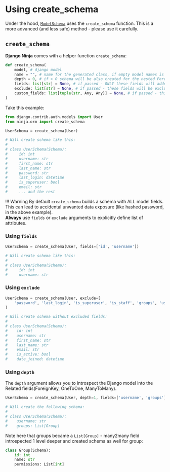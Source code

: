 # Using create_schema

Under the hood, [`ModelSchema`](../django-pydantic/#modelschema) uses the `create_schema` function.
This is a more advanced (and less safe) method - please use it carefully.

## `create_schema`

**Django Ninja** comes with a helper function `create_schema`:

```Python
def create_schema(
    model, # django model
    name = "", # name for the generated class, if empty model names is used
    depth = 0, # if > 0 schema will be also created for the nested ForeignKeys and Many2Many (with the provided depth of lookup)
    fields: list[str] = None, # if passed - ONLY these fields will added to schema
    exclude: list[str] = None, # if passed - these fields will be excluded from schema
    custom_fields: list[tuple(str, Any, Any)] = None, # if passed - this will override default field types (or add new fields)
)
```


Take this example:

```Python hl_lines="2 4"
from django.contrib.auth.models import User
from ninja.orm import create_schema

UserSchema = create_schema(User)

# Will create schema like this:
# 
# class UserSchema(Schema):
#     id: int
#     username: str
#     first_name: str
#     last_name: str
#     password: str
#     last_login: datetime
#     is_superuser: bool
#     email: str
#     ... and the rest

```

!!! Warning
    By default `create_schema` builds a schema with ALL model fields.
    This can lead to accidental unwanted data exposure (like hashed password, in the above example).
    <br>
    **Always** use `fields` or `exclude` arguments to explicitly define list of attributes.

### Using `fields`

```Python hl_lines="1"
UserSchema = create_schema(User, fields=['id', 'username'])

# Will create schema like this:
# 
# class UserSchema(Schema):
#     id: int
#     username: str

```

### Using `exclude`

```Python hl_lines="1 2"
UserSchema = create_schema(User, exclude=[
    'password', 'last_login', 'is_superuser', 'is_staff', 'groups', 'user_permissions']
)

# Will create schema without excluded fields:
# 
# class UserSchema(Schema):
#    id: int
#    username: str
#    first_name: str
#    last_name: str
#    email: str
#    is_active: bool
#    date_joined: datetime
```

### Using `depth`

The `depth` argument allows you to introspect the Django model into the Related fields(ForeignKey, OneToOne, ManyToMany).

```Python hl_lines="1 7"
UserSchema = create_schema(User, depth=1, fields=['username', 'groups'])

# Will create the following schema:
#
# class UserSchema(Schema):
#    username: str
#    groups: List[Group]
```

Note here that groups became a `List[Group]` - many2many field introspected 1 level deeper and created schema as well for group:

```Python
class Group(Schema):
    id: int
    name: str
    permissions: List[int]
```
